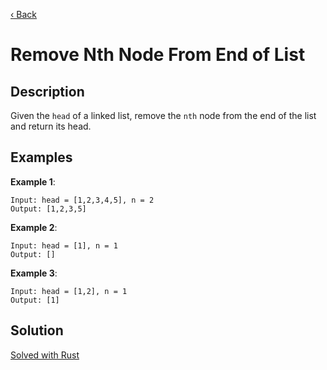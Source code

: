 [‹ Back](../../README.md)

# Remove Nth Node From End of List

## Description

Given the `head` of a linked list, remove the `nth` node from the end of the list and return its head.

## Examples

**Example 1**:

    Input: head = [1,2,3,4,5], n = 2
    Output: [1,2,3,5]

**Example 2**:

    Input: head = [1], n = 1
    Output: []

**Example 3**:

    Input: head = [1,2], n = 1
    Output: [1]

## Solution

[Solved with Rust](./src/main.rs)
